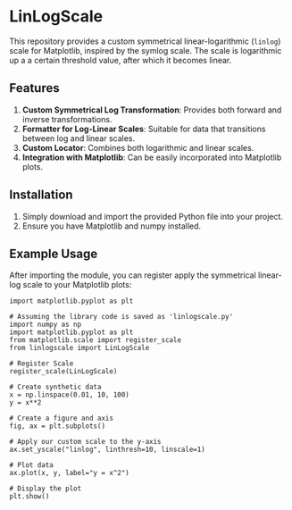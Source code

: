 # LinLogScale

This repository provides a custom symmetrical linear-logarithmic (`linlog`) scale for Matplotlib, inspired by the symlog scale. The scale is logarithmic up a a certain threshold value, after which it becomes linear.

## Features

1. **Custom Symmetrical Log Transformation**: Provides both forward and inverse transformations.
2. **Formatter for Log-Linear Scales**: Suitable for data that transitions between log and linear scales.
3. **Custom Locator**: Combines both logarithmic and linear scales.
4. **Integration with Matplotlib**: Can be easily incorporated into Matplotlib plots.

## Installation

1. Simply download and import the provided Python file into your project.
2. Ensure you have Matplotlib and numpy installed.

## Example Usage

After importing the module, you can register apply the symmetrical linear-log scale to your Matplotlib plots:

```
import matplotlib.pyplot as plt

# Assuming the library code is saved as 'linlogscale.py'
import numpy as np
import matplotlib.pyplot as plt
from matplotlib.scale import register_scale
from linlogscale import LinLogScale

# Register Scale
register_scale(LinLogScale)

# Create synthetic data
x = np.linspace(0.01, 10, 100)
y = x**2

# Create a figure and axis
fig, ax = plt.subplots()

# Apply our custom scale to the y-axis
ax.set_yscale("linlog", linthresh=10, linscale=1)

# Plot data
ax.plot(x, y, label="y = x^2")

# Display the plot
plt.show()
```

